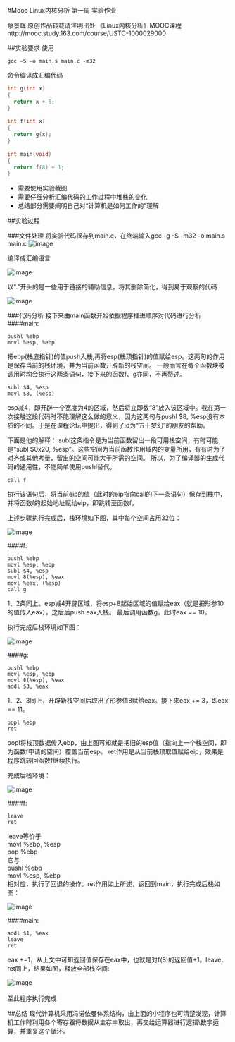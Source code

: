 #Mooc Linux内核分析 第一周 实验作业

蔡景辉 原创作品转载请注明出处 《Linux内核分析》MOOC课程http://mooc.study.163.com/course/USTC-1000029000   

##实验要求
使用
```
gcc –S –o main.s main.c -m32
```
命令编译成汇编代码
```c
int g(int x)
{
  return x + 8;
}
 
int f(int x)
{
  return g(x);
}
 
int main(void)
{
  return f(8) + 1;
}
```


- 需要使用实验截图 
- 需要仔细分析汇编代码的工作过程中堆栈的变化 
- 总结部分需要阐明自己对“计算机是如何工作的”理解   

##实验过程

###文件处理
将实验代码保存到main.c，在终端输入gcc -g -S -m32 -o main.s main.c
![image](https://github.com/ZetaGo/Learning_Record/blob/master/Course_163_LinuxKernel/week1_img/20150305170155.png)

编译成汇编语言

![image](https://github.com/ZetaGo/Learning_Record/blob/master/Course_163_LinuxKernel/week1_img/20150305170314.png)

以"."开头的是一些用于链接的辅助信息，将其删除简化，得到易于观察的代码

![image](https://github.com/ZetaGo/Learning_Record/blob/master/Course_163_LinuxKernel/week1_img/20150305170430.png)


###代码分析
接下来由main函数开始依据程序推进顺序对代码进行分析  
####main:  
```
pushl %ebp    
movl %esp, %ebp 
```
把ebp(栈底指针)的值push入栈,再将esp(栈顶指针)的值赋给esp。这两句的作用是保存当前的栈环境，并为当前函数开辟新的栈空间。
一般而言在每个函数块被调用时均会执行这两条语句，接下来的函数f、g亦同，不再赘述。    

```
subl $4, %esp
movl $8, (%esp)
```
esp减4，即开辟一个宽度为4的区域，然后将立即数“8”放入该区域中。我在第一次接触这段代码时不能理解这么做的意义，因为这两句与pushl $8, %esp没有本质的不同。于是在课程论坛中提出，得到了id为“五十梦幻”的朋友的帮助。

下面是他的解释：
  subl这条指令是为当前函数留出一段可用栈空间，有时可能是“subl $0x20, %esp”。这些空间为当前函数作用域内的变量所用，有有时为了对齐或其他考量，留出的空间可能大于所需的空间。
所以，为了编译器的生成代码的通用性，不能简单使用pushl替代。    

```
call f
```
执行该语句后，将当前eip的值（此时的eip指向call的下一条语句）保存到栈中，并将函数f的起始地址赋给eip，即跳转至函数f。  

上述步骤执行完成后，栈环境如下图，其中每个空间占用32位：

![image](https://github.com/ZetaGo/Learning_Record/blob/master/Course_163_LinuxKernel/week1_img/20150305183828.png)
  
####f:  
```
pushl %ebp    
movl %esp, %ebp 
subl $4, %esp
movl 8(%esp), %eax
movl %eax, (%esp)
call g
```
1、2条同上。esp减4开辟区域，将esp+8起始区域的值赋给eax（就是把形参10的值传入eax），之后后push eax入栈。
最后调用函数g。此时eax == 10。  

执行完成后栈环境如下图：

![image](https://github.com/ZetaGo/Learning_Record/blob/master/Course_163_LinuxKernel/week1_img/20150305190624.png)
  
####g:  
```
pushl %ebp    
movl %esp, %ebp 
movl 8(%esp), %eax
addl $3, %eax
```
1、2、3同上，开辟新栈空间后取出了形参值8赋给eax。接下来eax += 3，即eax == 11。     

```
popl %ebp
ret
```
popl将栈顶数据传入ebp，由上图可知就是把旧的esp值（指向上一个栈空间，即为函数f申请的空间）覆盖当前esp。
ret作用是从当前栈顶取值赋给eip，效果是程序跳转回函数f继续执行。  

完成后栈环境：

![image](https://github.com/ZetaGo/Learning_Record/blob/master/Course_163_LinuxKernel/week1_img/20150305193033.png)
  
####f:     
```
leave
ret
```
leave等价于<br/>
movl %ebp, %esp <br/>
pop %ebp<br/>
它与<br/>
pushl %ebp<br/>
movl %esp, %ebp <br/>
相对应，执行了回退的操作。ret作用如上所述，返回到main，执行完成后栈如图：

![image](https://github.com/ZetaGo/Learning_Record/blob/master/Course_163_LinuxKernel/week1_img/20150305194440.png)

####main:
```
addl $1, %eax
leave
ret
```
eax +=1，从上文中可知返回值保存在eax中，也就是对f(8)的返回值+1。leave、ret同上，结果如图，释放全部栈空间:

![image](https://github.com/ZetaGo/Learning_Record/blob/master/Course_163_LinuxKernel/week1_img/20150305195152.png)
<br/><br/>
至此程序执行完成

##总结
现代计算机采用冯诺依曼体系结构，由上面的小程序也可清楚发现，计算机工作时利用各个寄存器将数据从主存中取出，再交给运算器进行逻辑\数字运算，并重复这个循环。

